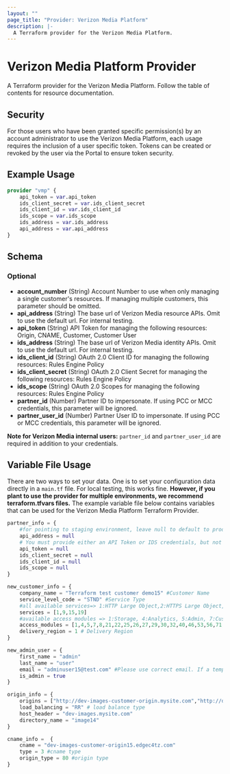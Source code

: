 ```yaml
---
layout: ""
page_title: "Provider: Verizon Media Platform"
description: |-
  A Terraform provider for the Verizon Media Platform.
---
```


# Verizon Media Platform Provider

A Terraform provider for the Verizon Media Platform. Follow the table of contents for resource documentation.

## Security

For those users who have been granted specific permission(s) by an account administrator to use the Verizon Media Platform, each usage requires the inclusion of a user specific token. Tokens can be created or revoked by the user via the Portal to ensure token security.

## Example Usage

```terraform
provider "vmp" {
    api_token = var.api_token
    ids_client_secret = var.ids_client_secret
    ids_client_id = var.ids_client_id
    ids_scope = var.ids_scope
    ids_address = var.ids_address
    api_address = var.api_address
}
```

<!-- schema generated by tfplugindocs -->
## Schema

### Optional

- **account_number** (String) Account Number to use when only managing a single customer's resources. If managing multiple customers, this parameter should be omitted.
- **api_address** (String) The base url of Verizon Media resource APIs. Omit to use the default url. For internal testing.
- **api_token** (String) API Token for managing the following resources: Origin, CNAME, Customer, Customer User
- **ids_address** (String) The base url of Verizon Media identity APIs. Omit to use the default url. For internal testing.
- **ids_client_id** (String) OAuth 2.0 Client ID for managing the following resources: Rules Engine Policy
- **ids_client_secret** (String) OAuth 2.0 Client Secret for managing the following resources: Rules Engine Policy
- **ids_scope** (String) OAuth 2.0 Scopes for managing the following resources: Rules Engine Policy
- **partner_id** (Number) Partner ID to impersonate. If using PCC or MCC credentials, this parameter will be ignored.
- **partner_user_id** (Number) Partner User ID to impersonate. If using PCC or MCC credentials, this parameter will be ignored.

**Note for Verizon Media internal users:** `partner_id` and `partner_user_id` are required in addition to your credentials.

## Variable File Usage
There are two ways to set your data. One is to set your configuration data directly in a `main.tf` file.
For local testing, this works fine. **However, if you plant to use the provider for multiple environments, we recommend terraform.tfvars files.**
The example variable file below contains variables that can be used for the Verizon Media Platform Terraform Provider.

```terraform
partner_info = {
    #for pointing to staging environment, leave null to default to production
    api_address = null
    # You must provide either an API Token or IDS credentials, but not both
    api_token = null
    ids_client_secret = null
    ids_client_id = null
    ids_scope = null
}

new_customer_info = {
    company_name = "Terraform test customer demo15" #Customer Name
    service_level_code = "STND" #Service Type
    #all available services=> 1:HTTP Large Object,2:HTTPS Large Object,3:HTTP Small Object,4:HTTPS Small Object,6:Windows,7:Advanced Reports,8:Real-Time Stats,9:Token Auth,10:Edge Performance Analytics,15:Origin Storage,16:RSYNC,19:ADN,20:Download Manager,21:ADNS,22:Dedicated Hosting,23:Edge Optimizer,25:DNS Route,26:DNS Zones,29:DNS Health Checks,31:Bandwidth By Report Code,32:DNS-Standard,33:DNS-Adaptive,34:DNS-APR,38:WAF,39:Analysis Engine,40:HTTP Rate Limiting,41:Basic Rules v4.0,42:Advanced Rules v4.0,43:Mobile Device Detection Rules v4.0,44:Rules Engine v4.0,47:Translate,48:Dynamic Cloud Packaging,49:Encrypted HLS,50:Origin Shield,51:Reports and Logs,52:Log Delivery,54:SSA,56:Encrypted Key Rotation,57:Real-Time Log Delivery,58:Report Builder,59:Dynamic Imaging,60:China Delivery,61:WAF Essential,62:Report Builder Users,63:Report Builder Rows,64:Report Builder Reports,65:Edge Functions,66:Certificate Provisioning,67:Edge-Insights,68:Edge Image Optimizer,69:Url Redirects,70:Azure Cloud Storage
    services = [1,9,15,19]
    #available access modules => 1:Storage, 4:Analytics, 5:Admin, 7:Customer Origin, 8:Purge/Load, 21:Users, 22:Company, 25:Country Filtering, 26:Token Auth, 27:Dashboard, 29:HTTP Large, 30:Edge CNAMEs, 32:Core Reports, 40:Token Auth, 46:Token Auth, 53:Cache Settings, 56:HTTP Large Object, 71:HTTP Streaming, 72:ADN, 73:Customer Origin, 74:Purge/Load, 75:Token Auth, 76:Country Filtering, 77:Edge CNAMEs, 78:Cache Settings, 79:Application Delivery Network, 81:Tools, 138:Query-String Caching, 139:Query-String Logging, 140:Compression, 144:Query-String Caching, 145:Query-String Logging, 146:Compression, 149:Smooth Streaming Player, 153:JW Player, 157:Raw Log Settings, 159:Traffic Summary, 160:Bandwidth, 161:Data Transferred, 162:Hits, 163:Cache Statuses, 164:Cache Hit Ratio, 166:CDN Storage, 168:Notes, 169:HTTP Large, 170:HTTPS Large, 171:HTTP Small, 172:HTTPS Small, 174:Flash, 175:ADN, 176:ADN SSL, 177:HTTP Large, 178:HTTPS Large, 179:HTTP Small, 180:HTTPS Small, 182:Flash, 183:ADN, 184:ADN SSL, 185:All Platforms, 186:HTTP Large, 187:HTTP Small, 189:Flash, 190:ADN, 191:All Platforms, 192:HTTP Large, 193:HTTP Small, 194:ADN, 195:All Platforms, 196:HTTP Large, 197:HTTP Small, 198:ADN, 204:Usage, 386:IPv4/IPv6, 387:Data Transferred, 409:Custom Reports, 410:Edge CNAMEs, 411:Notes, 412:All Platforms, 413:HTTP Large, 414:HTTP Small, 415:Flash, 416:ADN, 479:Token Generator, 501:Add Users, 502:Edit Users
    access_modules = [1,4,5,7,8,21,22,25,26,27,29,30,32,40,46,53,56,71,72,73,74,75,76,77,78,79,81,138,139,140,144,145,146,149,153,157,159,160,161,162,163,164,166,168,169,170,171,172,174,175,176,177,178,179,180,182,183,184,185,186,187,189,190,191,192,193,194,195,196,197,198,204,386,387,409,410,411,412,413,414,415,416,479,501,502]
    delivery_region = 1 # Delivery Region
}

new_admin_user = {
    first_name = "admin"
    last_name = "user"
    email = "adminuser15@test.com" #Please use correct email. If a temp email is provided, you would get errors.
    is_admin = true
}

origin_info = {
    origins = ["http://dev-images-customer-origin.mysite.com","http://dev-images-customer-origin2.mysite.com"] # one or more origins
    load_balancing = "RR" # load balance type
    host_header = "dev-images.mysite.com" 
    directory_name = "image14"
}

cname_info =  {
    cname = "dev-images-customer-origin15.edgec4tz.com"
    type = 3 #cname type
    origin_type = 80 #origin type
}
```
